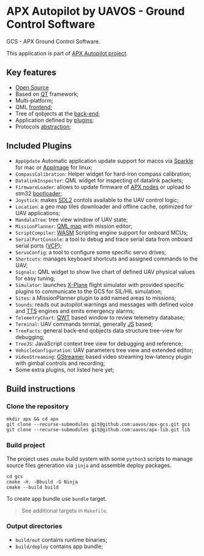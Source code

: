 # APX Autopilot by UAVOS - Ground Control Software

GCS - APX Ground Control Software.

This application is part of [APX Autopilot project](http://docs.uavos.com).

## Key features

 - [Open Source](https://github.com/uavos/apx-gcs/blob/main/LICENSE)
 - Based on [QT](https://www.qt.io) framework;
 - Multi-platform;
 - QML [frontend](https://github.com/uavos/apx-gcs/blob/main/src/main/qml/Apx/Application/GroundControl.qml);
 - Tree of qobjects at the [back-end](https://github.com/uavos/apx-gcs/tree/main/src/lib/ApxCore/Fact);
 - Application defined by [plugins](https://github.com/uavos/apx-gcs/tree/main/src/Plugins);
 - Protocols [abstraction](https://github.com/uavos/apx-gcs/tree/main/src/lib/ApxData/Protocols);

## Included Plugins
 - `AppUpdate` Automatic application update support for macos via [Sparkle](https://sparkle-project.org/) for mac or [AppImage](https://appimage.org) for linux;
 - `CompassCalibration`: Helper widget for hard-iron compass calibration;
 - `DatalinkInspector`: QML widget for inspecting of datalink packets;
 - `FirmwareLoader`: allows to update firmware of [APX nodes](http://docs.uavos.com/hw/index.html) or upload to stm32 [bootloader](https://www.st.com/resource/en/application_note/cd00264342-usart-protocol-used-in-the-stm32-bootloader-stmicroelectronics.pdf);
 - `Joystick`: makes [SDL2](https://www.libsdl.org) contols available to the UAV control logic;
 - `Location`: a geo map tiles downloader and offline cache, optimized for UAV applications;
 - `MandalaTree`: tree view window of UAV state;
 - `MissionPlanner`: [QML map](https://doc.qt.io/qt-5/qml-qtlocation-map.html) with mission editor;
 - `ScriptCompiler`: [WASM](https://webassembly.org) Scripting engine support for onboard MCUs;
 - `SerialPortConsole`: a tool to debug and trace serial data from onboard serial ports ([VCP](http://docs.uavos.com/fw/conf/serial.html));
 - `ServoConfig`: a tool to configure some specific servo drives;
 - `Shortcuts`: manages keyboard shortcuts and assigned commands to the UAV;
 - `Signals`: QML widget to show live chart of defined UAV physical values for easy tuning;
 - `Simulator`: launches [X-Plane](https://www.x-plane.com) flight simulator with provided specific plugins to communicate to the GCS for SIL/HIL simulation;
 - `Sites`: a MissionPlanner plugin to add named areas to missions;
 - `Sounds`: reads out autopilot warnings and messages with defined voice and [TTS](https://en.wikipedia.org/wiki/Speech_synthesis) engines and emits emergency alarms;
 - `TelemetryChart`: [QWT](https://qwt.sourceforge.io) based window to review telemetry database;
 - `Terminal`: UAV commands termial, generally [JS](https://wiki.qt.io/JavaScript) based;
 - `TreeFacts`: general back-end qobjects data structure tree-view for debugging;
 - `TreeJS`: JavaScript context tree view for debugging and reference;
 - `VehicleConfiguration`: UAV parameters tree view and extended editor;
 - `VideoStreaming`: [GStreamer](https://gstreamer.freedesktop.org) based video streaming low-latency plugin with gimbal controls and recording;
 - Some extra plugins, not listed here yet;



## Build instructions

### Clone the repository

```
mkdir apx && cd apx
git clone --recurse-submodules git@github.com:uavos/apx-gcs.git gcs
git clone --recurse-submodules git@github.com:uavos/apx-lib.git lib
```

### Build project

The project uses `cmake` build system with some `python3` scripts to manage source files generation via `jinja` and assemble deploy packages.

```
cd gcs
cmake -H. -Bbuild -G Ninja
cmake --build build
```

To create app bundle use `bundle` target.

>See additional targets in `Makefile`.

### Output directories

 - `build/out` contains runtime binaries;
 - `build/deploy` contains app bundle;
